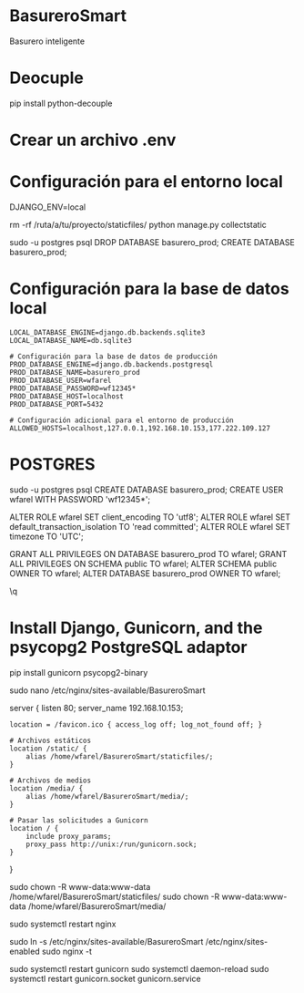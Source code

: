 # BasureroSmart
Basurero inteligente

# Deocuple
pip install python-decouple

# Crear un archivo .env
# Configuración para el entorno local
DJANGO_ENV=local

rm -rf /ruta/a/tu/proyecto/staticfiles/
python manage.py collectstatic


sudo -u postgres psql
DROP DATABASE basurero_prod;
CREATE DATABASE basurero_prod;

# Configuración para la base de datos local

    LOCAL_DATABASE_ENGINE=django.db.backends.sqlite3
    LOCAL_DATABASE_NAME=db.sqlite3

    # Configuración para la base de datos de producción
    PROD_DATABASE_ENGINE=django.db.backends.postgresql
    PROD_DATABASE_NAME=basurero_prod
    PROD_DATABASE_USER=wfarel
    PROD_DATABASE_PASSWORD=wf12345*
    PROD_DATABASE_HOST=localhost
    PROD_DATABASE_PORT=5432

    # Configuración adicional para el entorno de producción
    ALLOWED_HOSTS=localhost,127.0.0.1,192.168.10.153,177.222.109.127

# POSTGRES

sudo -u postgres psql
CREATE DATABASE basurero_prod;
CREATE USER wfarel WITH PASSWORD 'wf12345*';

ALTER ROLE wfarel SET client_encoding TO 'utf8';
ALTER ROLE wfarel SET default_transaction_isolation TO 'read committed';
ALTER ROLE wfarel SET timezone TO 'UTC';

GRANT ALL PRIVILEGES ON DATABASE basurero_prod TO wfarel;
GRANT ALL PRIVILEGES ON SCHEMA public TO wfarel;
ALTER SCHEMA public OWNER TO wfarel;
ALTER DATABASE basurero_prod OWNER TO wfarel;


\q

# Install Django, Gunicorn, and the psycopg2 PostgreSQL adaptor

pip install gunicorn psycopg2-binary

sudo nano /etc/nginx/sites-available/BasureroSmart

server {
    listen 80;
    server_name 192.168.10.153;

    location = /favicon.ico { access_log off; log_not_found off; }

    # Archivos estáticos
    location /static/ {
        alias /home/wfarel/BasureroSmart/staticfiles/;
    }

    # Archivos de medios
    location /media/ {
        alias /home/wfarel/BasureroSmart/media/;
    }

    # Pasar las solicitudes a Gunicorn
    location / {
        include proxy_params;
        proxy_pass http://unix:/run/gunicorn.sock;
    }
}


sudo chown -R www-data:www-data /home/wfarel/BasureroSmart/staticfiles/
sudo chown -R www-data:www-data /home/wfarel/BasureroSmart/media/

sudo systemctl restart nginx

sudo ln -s /etc/nginx/sites-available/BasureroSmart /etc/nginx/sites-enabled
sudo nginx -t

sudo systemctl restart gunicorn
sudo systemctl daemon-reload
sudo systemctl restart gunicorn.socket gunicorn.service